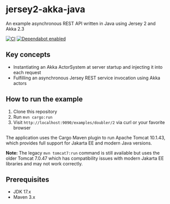 jersey2-akka-java
=================

An example asynchronous REST API written in Java using Jersey 2 and Akka 2.3

[![CI](https://github.com/pofallon/jersey2-akka-java/workflows/CI/badge.svg)](https://github.com/pofallon/jersey2-akka-java/actions/workflows/ci.yml)
[![Dependabot enabled](https://img.shields.io/badge/Dependabot-enabled-brightgreen.svg)](https://github.com/dependabot)

Key concepts
------------
* Instantiating an Akka ActorSystem at server startup and injecting it into each request
* Fulfilling an asynchronous Jersey REST service invocation using Akka actors

How to run the example
----------------------
1. Clone this repository
2. Run `mvn cargo:run`
3. Visit `http://localhost:9090/examples/doubler/2` via curl or your favorite browser

The application uses the Cargo Maven plugin to run Apache Tomcat 10.1.43, which provides full support for Jakarta EE and modern Java versions.

**Note:** The legacy `mvn tomcat7:run` command is still available but uses the older Tomcat 7.0.47 which has compatibility issues with modern Jakarta EE libraries and may not work correctly.

Prerequisites
-------------
* JDK 17.x
* Maven 3.x
